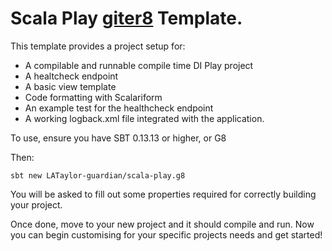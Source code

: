# Scala Play [giter8](https://github.com/foundweekends/giter8) Template.

This template provides a project setup for: 
 - A compilable and runnable compile time DI Play project
 - A healtcheck endpoint
 - A basic view template
 - Code formatting with Scalariform
 - An example test for the healthcheck endpoint
 - A working logback.xml file integrated with the application.

To use, ensure you have SBT 0.13.13 or higher, or G8

Then:

```
sbt new LATaylor-guardian/scala-play.g8
```

You will be asked to fill out some properties required for correctly building your project.

Once done, move to your new project and it should compile and run. Now you can begin customising for your specific projects needs and get started!
